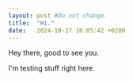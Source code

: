 ```yaml
---
layout: post #Do not change.
title:  "Hi."
date:   2024-10-27 10:05:42 +0200
---
```


Hey there, good to see you.

I'm testing stuff right here.